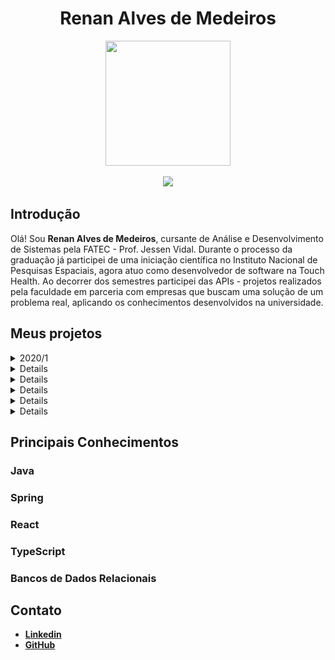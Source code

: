 <body>
  <div align="center">
    <h1>Renan Alves de Medeiros</h1>
    <kbd><img src="https://media.licdn.com/dms/image/C4D03AQEHms0ZjEXQVw/profile-displayphoto-shrink_800_800/0/1651844532134?e=1692230400&v=beta&t=JHWV7k8hwES7sfLKAe20vTd7ZRRu8aeNg55iUcasRps" width="200px" height="200px"/></kbd>
    <p><a href="https://www.linkedin.com/in/medrenan/"><img src="https://img.shields.io/badge/LinkedIn-0077B5?style=for-the-badge&logo=linkedin&logoColor=white"/></a></p>
  </div>
</body>
  
## Introdução

Olá! Sou **Renan Alves de Medeiros**, cursante de Análise e Desenvolvimento de Sistemas pela FATEC - Prof. Jessen Vidal. Durante o processo da graduação já participei de uma iniciação científica no Instituto Nacional de Pesquisas Espaciais, agora atuo como desenvolvedor de software na Touch Health. Ao decorrer dos semestres participei das APIs - projetos realizados pela faculdade em parceria com empresas que buscam uma solução de um problema real, aplicando os conhecimentos desenvolvidos na universidade.

## Meus projetos
<details>
  <summary>2020/1</summary>
  
  ### iPet App <a href="https://github.com/medrenan/ipet-app"><img src="assets/github-mark-white.png" width="25px" height="25px"></img><a>
  
  ### Parceiro Acadêmico
  FATEC - Prof. Jessen Vidal, proposto pelo professor Jean Carlos Lourenço Costa da disciplina Programação em Microinformática
  
  ### Visão do Projeto
  Desenvolver um aplicativo mobile para gerenciamento e cuidado de animais de estimação, com interface do usuário e interação com banco de dados através da leitura e persistência de dados. O aplicativo conta com cadastro de pets, doenças parasitárias, vacinas e vermifugos.
  
  ### Tecnologias Utilizadas
  
  #### MongoDB
  O banco de dados da aplicação foi construído com o MongoDB, um banco de dados não relacional orientado a documento. Ele possibilita realizar a persistência dos dados da aplicação a partir de documentos do tipo JSON e impressiona pela velocidade de processamento das transações.
  
  O MongoDB é muito vantajoso em relação a bancos de dados relacionais quando se tem um sistema com poucos recursos e que, por tratar dados diretamente como JSON, se torna um ótimo complemento à linguagem JavaScript.
  #### Express
  Express.js é um framework para aplicações baseadas em Node.js que fornece os recursos necessários para a criação de servidores web, possibilitando um design e uma construção de aplicação mais rápida e fácil.
  
  O Express.js facilita o envio e tratamento de requisições via HTTP, o que permite criar uma aplicação web de arquitetura MVC de forma simplificada com implementação de rotas e a manipulação de views e requisições. 
  
  #### React Native
  React Native é uma biblioteca Javascript criada e mantida pela Meta. Ela possibilita a criação de aplicações mobile para sistemas Android e iOS de forma nativa, renderizando código em Javascript para a linguagem de uso particular do sistema, implicando num desenvolvimento mais simples, ágil e fácil de ser mantido.
  
  Como diz o nome, React Native é baseado em outra biblioteca Javascript já muito aclamada: o React, módulo com o objetivo de facilitar o desenvolvimento interfaces de usuário em páginas web de forma dinâmica.
  
  O uso do React Native traz incontáveis benefícios para construção de aplicações mobile e ganha pontos por sua ótima performance em múltiplos sistemas de dispositivos móveis.
  
  #### Expo
  O Expo é um framework e uma plataforma para aplicações React (o que inclui o React native). Ele disponibiliza uma série de ferramentas e serviços construídos sobre plataformas nativas que auxilia no desenvolvimento, construção, implantação e iteração em ambientes Android/iOS através de uma base de códigos Javascript.
  
  Sua integração com o React Native é o que fez a plataforma ser utilizada para o deenvolvimento do projeto. Com o Expo, podemos renderizar a aplicação em qualquer celular através da leitura de um QR Code e assim acompanhar o desenvolvimento em tempo real de forma direta e com pouca configuração. 
  
  #### NodeJs
  Node.js é um software que permite a execução de códigos Javascript fora de um navegador web, que é seu interpretador padrão. É projetado para construir aplicações web escaláveis, sendo um ambiente de servidor extremamente eficiente para o desenvolvimento rápido e limpo de aplicações Javascript.
  
  Sua flexibilidade com o gerenciamento de pacotes e softwares NPM (Node Package Manager) da ao Node.js um potencial para ser utilizado em diversas situações. Além disso, é um ambiente leve pouco custoso e eficiente e conta com suporte das principais empresas na área de tecnologia, como a Google, Amazon e Microsoft.
  
  #### Contribuições Pessoais
  
  Fui responsável pelo desenvolvimento backend da aplicação. Sendo neste semestre meu primeiro contato com programação web e com diversos dos recursos utilizados, como a linguagem Javascript e o React Native, tive de aprender o uso eficiente das ferramentas da aplicação durante o próprio desenvolvimento.
  
  Como desenvolvedor back-end, construí a lógica e os serviços da aplicação com o uso das tecnologias citadas, pesquisando nas documentações e em tutoriais os diferentes tipos de implementações e os usos mais adequados ao projeto de forma com que o problema apresentado fosse resolvido de forma eficiente. Desenvolvi os serviços que se comunicam com a tela do aplicativo, com persistência, leitura, escrita e remoção de dados no banco de dados da aplicação utilizando uma arquitetura de model, view e controller.
  
  Apesar de ser desenvolvedor back-end, também contribuí com o desenvolvimento de componentes da interface do usuário, aplicando lógicas à renderização das páginas da aplicação e tratando os dados recebidos.
  
  O versionamento do projeto num repositório na nuvem, sendo utilizado o GitHub, também foi uma das minhas atribuições e da equipe. Além de contribuir com documentações necessárias para as entregas e auxiliar no gerenciamento da equipe com o uso da metodologia Kanban, veiculada pela plataforma Trello.
  
  #### Hard Skills
  
  - **Aplicação de arquitetura MVC em uma aplicação web**: Sei fazer com autonomia
  - **Desenvolvimento de aplicações back-end em Node.js**: Sei fazer com ajuda.
  - **Versionamento de repositório git**: Sei fazer com autonomia.
  - **React com HTML/CSS**: Sei fazer com autonomia.
  
  #### Soft Skills
  
  - **Comunicação**: foi fundamental para o desenvolvimento do projeto e a integração da equipe, onde todos se conheciam há pouco tempo e possuíam niveis diferentes de conhecimento. Foi necessário principalmente no pareamento dos conhecimentos do time, na organização do fluxo de desenvolviemto e nas apresentações das entregas.
  - **Resolução de problemas**: durante qualquer processo de desenvolvimento é natural que exista conflitos e problemas internos ou externos, sejam eles técnicos ou de gestão, por isso é necessários buscar formas eficientes de resolve-los. Foi fundamental durante o processo inteiro de desenvolvimento do API.
  - **Ensino/Treinamento**: como foi citado no ponto de *Comunicação*, a equipe possuia diferentes níveis de conhecimentos técnicos, por isso, o ensino e o treinamento foi vital no desenvolvimento do projeto. Como houve facilidade da minha parte no entendimento das tecnologias, que aprendi praticando e com o auxílio de outros membros da equipe, pude repassar o conhecimento adquirido treinando outros membros da equipe e auxiliando em dúvidas.
</details>

<details>
  <summary>2020/2</summary>
  
  ### eJourney <a href="https://github.com/medrenan/PI_2020.2"><img src="assets/github-mark-white.png" width="25px" height="25px"></img><a>
  
  ### Parceiro Acadêmico
  IACIT Soluções Tecnológicas
  
  ### Visão do Projeto
  Desenvolver um aplicativo de gerenciamento e controle da jornada de trabalho dos motoristas da empresa parceira de forma parametrizável, aplicando funcionalidades de planejamento, acompanhamento e controle de serviços.
  
  ### Tecnologias Utilizadas
  
  #### Java
  Java é uma linguagem de programação de paradigma orientado a objetos desenvolvida na década de 90. Uma das mais consolidadas no meio da programação, é uma linguagem de propósito geral com a intenção de ser capaz de rodar em qualquer plataforma que suporte a tecnologia, utilizando o JVM (Java Virtual Machine) como compilador da linguagem.
  
  Neste projeto utilizamos o Java para desenvolver o sistema, implementando a orientação a objetos e aproveitando a biblioteca JavaSQL pra fazer a conexão com o banco de dados da aplicação.
  
  #### PostgreSQL
  O banco de dados do sistema proposto foi construido com o PostgreSQL, um sistema gerenciador de banco de dados objeto relacional que usa e estende a linguagem SQL(Strucutred Query Language), combinando diversas características para guardar e escalar dados com segurança.
  
  A partir do código Java foi feita a conexão com o PostgreSQL utilizando a tencologia JDBC, o que permitia cadastrar, ler, atualizar e remover os dados das tabelas do banco através da lógica implementada no sistema.
  
  #### Java Swing
  A interface gráfica da aplicação foram construídas utilizando o framework Java Swing, um toolkit para Java que renderiza os componentes por conta própria compatível com o Abstract Window Toolkit, que depende do código nativo da plataforma.
  
  Como requisito do cliente, foram desenvolvidas telas de login e cadastro de novos usuários e telas de busca e cadastro de funcionários, veículos e de entregas em andamento e realizadas.
  
  Apesar de ser uma teconologia mais antiga e menos utilizada, ela traz alguns benefícios como sua gama enorme de controles de personalização e a capacidade de ser compilada em máquinas que suportem Java. No entanto, sua performance pode ser lenta devida a alta abstração do framework.
  
  #### Contribuições Pessoais
  
  Fui responsável pelo desenvolvimento backend da aplicação. Por ser o segundo semestre do curso já havia construído uma base de conhecimentos necessários para desenvolver o projeto, embora o uso de tecnologias diferentes das apresentadas anteriormente tenha dificultado o processo de desenvolvimento.
  
  Sendo responsável pelo desenvolvimento do back-end do sistema, implementei serviços de cadastro, leitura e remoção de dados coletados pela aplicação. Também prestei apoio na criação das interfaces gráficas com o Java Swing e no versionamento do projeto com a tecnologia Git.
  
  Contudo, vale acrescentar que por ser o primeiro contato com uma empresa terceira, que foi a solicitante do produto a ser entregue, o desafio foi diferente do projeto anterior pois deveríamos atender os requisitos necessários e ter uma comunicação ativa com o cliente a fim de produzir entregas de valores a cada etapa do processo, por isso ajudei a gerenciar a equipe utilizando a metodologia ágil Scrum.

<div align="center">
  
  |![image](https://user-images.githubusercontent.com/64873343/166339180-b40e3c0c-d38a-4278-9afc-2f4d90255a43.png)| 
  |:--:| 
  | *Tela de cadastro de Motoristas, renderizada com o Java Swing* |
  
</div>
  
  #### Hard Skills
  
  - **Desenvolvimento com integração a um banco de dados relacional**: Sei fazer com autonomia
  - **Desenvolvimento de aplicações back-end em Java**: Sei fazer com ajuda.
  - **Versionamento de repositório git**: Sei fazer com autonomia.
  - **Desenvolvimento de GUI com Java Swing**: Sei fazer com autonomia.
  
  #### Soft Skills
  
  - **Comunicação**: uma habilidade que está em constante desenvolvimento, e não foi diferente nesta etapa onde foi necessário apresentar o projeto para o cliente e professores avaliadores. Além de ser necessário para manter um esquema organizacional eficiente, ativo e funcional entre os integrantes da equipe. 
  - **Controle de Tempo**: por ser o primeiro projeto em parceria com um cliente real, uma empresa parceira da universidade, com prazos mais curtos para um desenvolvimento mais complexo e com mais requisitos, o controle do tempo foi necessário para cumprir com as entregas nos prazos determinados, buscando otimizar a eficiência.
</details>

<details>
  <summary>2021/1</summary>
  
  ### nEDUC <a href="https://github.com/DevSlim001/API_NEDUC"><img src="assets/github-mark-white.png" width="25px" height="25px"></img><a>
  
  ### Parceiro Acadêmico
  NESS Health
  
  ### Visão do Projeto
  Com a pandemia do COVID-19, começamos a buscar cada vez mais formas de interagir de forma segura com outras pessoas, graças a tecnologia esse relacionamento à distância não foi um problema. Hoje em dia, trabalhamos de casa, falamos com nossos familiares por chamada de vídeo, fazemos reuniões e seminários por plataformas da web. Da mesma forma que tudo se adaptou durante esse período, com a educação e o ensino não podia ser diferente.
  
  Visando estes fatores, a empresa parceira, e a FATEC de São José dos campos propôs o desafio de achar uma solução para facilitar a vida de estudantes com uma plataforma de ensino remoto com praticidade e facilidade.
  
  ### Tecnologias Utilizadas
  
  #### Spring Framework
  Spring é um framework Java amplamente utilizado pela comunidade que otimiza o processo de desenvolvimento web em Java, possibilitando um maior domínio do projeto que está sendo desenvolvido com um suporte à infraestrutura direto na aplicação, permitindo que os desenvolvedores possam se concentrar na parte lógica da aplicação, sem se preocupar com configurações de ambiente.
  
  A ferramente possui uma plenitude de funcionalidades, se destacando entre elas o Spring Data, módulo responsável pela conexão da aplicação com um banco de dados que possibilita trabalhar com mais facilidade por fazer essa integração de forma mais direta.
  
  Também é notável o Spring MVC, tecnologia que facilita o desenvolvimento Web em Java permitindo construir uma aplicação web ou API Rest de forma simples e intuitiva, gerando aplicações robustas e flexíveis.
  
  O Spring foi a tecnologia chave do projeto, utilizada para construir as rotas de integração com banco de dados e a comunicação com a interface gráfica do usuário.
  
  #### MySQL
  O banco de dados do sistema proposto foi construido com o MySQL, um sistema de gerenciamento de banco de dados, que utiliza a linguagem SQL como interface para adicionar, acessar e processar os dados de uma aplicação. É uma tecnologia rápida, confiável e simples de se utilizar.
  
  Com o MySQL gerenciamos as tabelas do banco de dados da aplicação de forma mais simples a partir do MySQL Workbench, uma interface gráfica que permite rodar scripts SQL para tratar a base de dados da aplicação.
  
  #### HTML + CSS
  A interface do usuário foi construída utilizando HTML com CSS, tecnologias de desenvolvimento front-end que renderizam os componentes de uma aplicação a partir do HTML e os estiliza com o uso de CSS. As tecnologias combinadas permitem construir páginas web responsivas e funcionais, que são diretamente interpretadas pelos navegadores.
  
  Com o uso de HTML também foi possível fazer a conexão com o controlador do sistema, a fim de direcionar botões e atalhos presentes nas telas para serviços construídos no backend da aplicação e apresentar os dados encontrados dinamicamente.
  
  #### Contribuições Pessoais
  <details>
    <summary>Product Owner</summary>
  Neste projeto pude ser o Product Owner da equipe, portanto além das responsabilidades de desenvolvedor, também fiquei responsável pelo contato direto com o cliente, apresentando o que foi construído durante a sprint e num processo contínuo de validação e negociação de prazos e requisitos. Também tive o encargo de sanar as dúvidas da equipe durante o projeto, sempre comunicando a melhor forma de seguir com o projeto de acordo com as demandas do cliente.

  Como Product Owner, construí efetivamente os recursos da metodologia Scrum para a posição, definindo o Product Backlog, gerando os gráficos de burndown e parametrizando a equipe em relação do estado de desenvolvimento para com os requisitos necessários e funcionalidades a serem entregues que foram previamente negociadas.
  </details>
  <details>
    <summary>Desnovlvedor Back-End</summary>
  
  Também atuei como desenvolvedor, principalmente no back-end da aplicação. Criando rotas de integração de serviços de processamento dos dados fornecidos pela tela. Neste projeto, principalmente, compreendi melhor aspectos importantes para um desenvolvedor web, tanto pelo contato com o produto quanto com as tecnologias empregadas e seus usos, como a construção das rotas e a definição de um banco de dados relacional funcional.
  </details>
  
<div align="center">
  
  |<img src="https://github.com/DevSlim001/API_NEDUC/blob/main/readassets/cursosview.gif" />| 
  |:--:| 
  | *Gif demonstrando o funcionamento da tela de Cursos da aplicação* |

  </div>
  
  #### Hard Skills
  
  - **Desenvolvimento Web utilizando Spring MVC**: Sei fazer com autonomia
  - **Construção de interface gráfica responsiva e funcional**: Sei fazer com autonomia.
  - **Configuração e implementaçãod de serviços de conexão com Banco de Dados utilizando Spring Data**: Sei fazer com autonomia.
  - **Construção e manutenção de Banco de Dados relacional**: Sei fazer com autonomia.
  
  #### Soft Skills
  
  - **Visão Analítica**: para compreender as demandas do cliente e traçar um trajeto efetivo e viável para facilitar o processo de desenvolvimento da equipe foi necessário aprimorar a visão analítica do projeto, uma habilidade crítica para qualquer proceso lógico a ser desenvolvido. Pude aprimorar esta habilidade de forma prática e contínua no decorrer dos Projetos Integradores, mas se provou muito necessária ao desempenhar o cargo de Product Owner.
  - **Tomada de Decisões**: muitas vezes o melhor caminho pode não ser o mais claro ou o mais fácil, portanto a tomada de decisões de forma assertiva foi uma habilidade crítica para o desenvolvimento do projeto.
  - **Habilidades Técnicas**: o estudo de novas tecnologias foi fundamental para compreender a complexidade do projeto e os requerimentos do cliente, que possuía um alto nível técnico.
</details>

<details>
  <summary>2021/2</summary>

  ### ShipsDocument <a href="https://github.com/developersapi/Sistema-Web-com-Regra-de-Negocio/tree/sprint04"><img src="assets/github-mark-white.png" width="25px" height="25px"></img><a>

  ### Parceiro Acadêmico
  Embraer
  
  ### Visão do Projeto
  O desafio do projeto foi com base em um problema real enfrentado na Embraer; na empresa toda a aeronave produzida conta com um manual operacional que demonstra o funcionamento de suas peças. No entanto, o manual é criado e mantido de forma manual, utilizando planilhas para fazer o controle do lançamento de manuais atualizados. Além desta prática necessitar de bastante tempo devido a complexidade, implica no surgimento de erros nos manuais.

  A solução foi elaborar uma aplicação desktop que, comunicando com um servidor interno da empresa, seja capaz de criar, manipular e dispor os manuais para os clientes de fomra facilitada.

  Os manuais dispõem de um padrão específico adotado na empresa, chamado de Codelist: por este padrão, é realizado todo o tratamento dos repositórios de manuais para cada aeronave. Visto que uma sessão do documento de determinada operação pode precisar ser disponibilizada em outras aeronaves que utilizam a mesma peça e funcionalidade, o sistema é responsabilizado por tratar automaticamente, a partir do valor da codelist cadastrada, a geração do manual para cada aeronave.
  
  ### Tecnologias Utilizadas
  
  #### Spring Framework
  Spring é um framework Java amplamente utilizado pela comunidade que otimiza o processo de desenvolvimento web em Java, possibilitando um maior domínio do projeto que está sendo desenvolvido com um suporte à infraestrutura direto na aplicação, permitindo que os desenvolvedores possam se concentrar na parte lógica da aplicação, sem se preocupar com configurações de ambiente.
  
  A ferramente possui uma plenitude de funcionalidades, se destacando entre elas o Spring Data, módulo responsável pela conexão da aplicação com um banco de dados que possibilita trabalhar com mais facilidade por fazer essa integração de forma mais direta.
  
  Também é notável o Spring MVC, tecnologia que facilita o desenvolvimento Web em Java permitindo construir uma aplicação web ou API Rest de forma simples e intuitiva, gerando aplicações robustas e flexíveis.
  
  O Spring foi a tecnologia chave do projeto, utilizada para construir as rotas de integração com banco de dados, adotando a lógica necessária para o tratamento dos manuais, e a comunicação com a interface gráfica do usuário.
  
  #### PostgreSQL
  O banco de dados do sistema proposto foi construido com o PostgreSQL, um sistema de gerenciamento de banco de dados, que utiliza a linguagem SQL como interface para adicionar, acessar e processar os dados de uma aplicação. Foi utilizado para fazer a persistência dos dados.
  
  #### AngularJS
  A interface do usuário foi construída utilizando AngularJS, um framework front-end javascript que oferece um padrão de comopnentização de elementos HTML, facilitando o trabalho do desenvolvimento e integração das telas.

  #### Contribuições Pessoais
  
  Atuei como desenvolvedor back-end da aplicação, sendo responsável pela construção da lógica de tratamento dos dados recebidos da tela, aplicando as regras de negócio do cliente para a construção, gerencimanto e publicação dos manuais das aeronaves. Incluindo também a modelagem do banco de dados, mapeamento das entidades ORM e criação das rotas da API de controle dos manuais.
  
  #### Hard Skills
  
  - **Java Spring | Construção das entidades, serviços e controles**: sei fazer com autonomia
  - **Padrão de desing de projeto**: sei fazer com autonomia
  
  #### Soft Skills
  
  - **Levantamento de requisitos**: além do desenvolvimento, contribuí com o levantamento de requisitos da aplicação, procurando compreender a visão do cliente sobre o projeto para implementar uma solução que o atenda.
  - **Comunicação**: por ter se tratado de um projeto com um desenvolvimento conturbado, a comunicação efetiva foi chave para o trabalho da equipe.
</details>

<details>
  <summary>2022/1</summary>

  ### eFOL <a href="https://github.com/medrenan/eFol-app"><img src="assets/github-mark-white.png" width="25px" height="25px"></img><a>

  ### Parceiro Acadêmico
  Embraer
  
  ### Visão do Projeto
  O desafio do projeto foi com base em um problema real enfrentado na Embraer; mesmo após a venda de uma aeronve é necessário um controle de qualidade continuo por se tratar de um veículo onde a segurança é um ponto crítico. Com isso, certas aeronaves podem necessitar de um _recall_ ou uma alteração no funcionamento de algumas de suas ferramentas ou componentes.

  Visando uma solução para estre problema, a empresa adota a prática de emitir FOLs (Flight Operation List) para aeronaves que necessitem de manutenção devido a o mau funcionamento de algum de seus componentes. No entanto, para que o cliente acesse estes registros é necessário um extenso processo de consulta num sistema interno da empresa.

  Pensando nisso, o desafio foi criar um aplicativo que notifique cada cliente a situação atual das aeronaves que possui e permita a consulta faciltiada dos registros criados para sua aeronave.

  Foi necessário implementar:
  - Acesso aos clientes já cadastrados em uma base de dados da empresa;
  - Visualização de seus equipamentos;
  - Visualizacão das FOLs
  - Notificação de atualizações de FOLs

  Aos administradores do sistema é disponibilizado um sistema web para gerenciamento das FOLs lançadas.

  |<img src="assets/efol.gif" />| 
  |:--:| 
  | *Gif demonstrando o funcionamento da aplicação* |
  
  ### Tecnologias Utilizadas
  
  #### Spring Framework
  Spring é um framework Java amplamente utilizado pela comunidade que otimiza o processo de desenvolvimento web em Java, possibilitando um maior domínio do projeto que está sendo desenvolvido com um suporte à infraestrutura direto na aplicação, permitindo que os desenvolvedores possam se concentrar na parte lógica da aplicação, sem se preocupar com configurações de ambiente.
  
  A ferramente possui uma plenitude de funcionalidades, se destacando entre elas o Spring Data, módulo responsável pela conexão da aplicação com um banco de dados que possibilita trabalhar com mais facilidade por fazer essa integração de forma mais direta.
  
  Também é notável o Spring MVC, tecnologia que facilita o desenvolvimento Web em Java permitindo construir uma aplicação web ou API Rest de forma simples e intuitiva, gerando aplicações robustas e flexíveis.
  
  O Spring foi a tecnologia chave do projeto, utilizada para construir as rotas de integração com banco de dados, adotando a lógica necessária para o tratamento dos manuais, e a comunicação com a interface gráfica do usuário.
  
  #### PostgreSQL
  O banco de dados do sistema proposto foi construido com o PostgreSQL, um sistema de gerenciamento de banco de dados, que utiliza a linguagem SQL como interface para adicionar, acessar e processar os dados de uma aplicação. Foi utilizado para fazer a persistência dos dados.
  
  #### React Native
  A interface do usuário foi construída utilizando React Native, um framework front-end javascript para desenvolvimento mobile que oferece um padrão de comopnentização de elementos HTML, facilitando o trabalho do desenvolvimento e integração das telas além de contar com funcionalidades específicas disponíveis em um aparelho celular.

  #### Contribuições Pessoais
  
  Atuei como desenvolvedor back-end da aplicação, sendo responsável pela construção da lógica de tratamento dos dados recebidos da tela, aplicando as regras de negócio do cliente no serviço do aplicativo para: o cadastro e login dos clientes na plataforma, visualização das FOLs aplicando filtros na busca.

  No serviço do admnistrador, criei toda a lógica de cadastro e atualizações de FOLs no sistema.
  
  #### Hard Skills
  
  - **Java Spring | Construção das entidades, serviços e controles**: sei fazer com autonomia
  - **Padrão de desing de projeto**: sei fazer com autonomia
  - **React | Construção das telas do sistema de administração**:  sei fazer com autonomia
  - **React Native**: sei fazer com ajuda
  
  #### Soft Skills
  
  - **Liderança**: durante o desenvolvimento do projeto, estive liderando o time de desenvolvimento back-end que atuou para construir os serviços da aplicação
  - **Gerenciamento de Equipe**: como adotamos tecnologias novas durante este projeto, a equipe teve dificuldade em trabalhar no desenvolvimento das telas do aplicativo. Defini tarefas e prestei suporte as equipes buscando entender como funciona as ferramentas e repassar para a equipe facilitando o desenvolvimento.
</details>

<details>
<summary>2022/2</summary>
  
### SoyIA <a href="https://github.com/medrenan/SoyIA"><img src="assets/github-mark-white.png" width="25px" height="25px"></img><a>

### Parceiro Acadêmico
  VISIONA
  
### Visão do Projeto

O desafio proposto foi o de dar continuidade a um projeto desenvolvido por outra turma para a Visiona, o eSoja: um aplicativo mobile que oferece funcionalidades para donos de talhões de soja para realizar o controle de suas plantações, registrar estágios das plantações e calcular estimativas de produção. Através do aplicativo o agricultor realiza o registro da amostra das plantações para que o aplicativo estime a produção da plantação, informando manualmente a quantidade de sementes de soja de cada registro.

Visto que o processo de contagem dos grãos de soja consome muito tempo do agricultor, o desafio foi implementar uma nova funcionalidade ao projeto: a contagem automática de grãos de soja através do uso de inteligência artificial de reconhecimento de imagem.

Com isso, é necessário que o usuário apenas fotografe a planta de soja e o sistema realiza a contagem dos grãos automaticamente, de forma precisa.

  |<img src="assets/SoyIA.gif" />| 
  |:--:| 
  | *Gif demonstrando o funcionamento da aplicação* |

### Tecnologias Utilizadas

#### Tensorflow

TensorFlow é uma biblioteca de código aberto para aprendizado de máquina e desenvolvimento de redes neurais. Ela é projetada para suportar a construção e treinamento de modelos de aprendizado profundo, utilizando uma estrutura flexível baseada em grafos computacionais. O TensorFlow oferece alto desempenho e escalabilidade, permitindo o treinamento distribuído de modelos em ambientes de computação paralela, sendo uma ferramenta amplamente utilizado em projetos de inteligência artificial e pesquisa, abrangendo áreas como visão computacional, processamento de linguagem natural, reconhecimento de fala e muito mais.

#### Keras

Keras é uma biblioteca de aprendizado profundo em Python que fornece uma interface simples e eficiente para construir e treinar redes neurais. É conhecida por sua facilidade de uso e integração com outras bibliotecas, como TensorFlow, permitindo a implementação rápida de modelos complexos de aprendizado profundo.

#### Python

Python é uma linguagem de programação de alto nível e interpretada, amplamente utilizada em inteligência artificial. Sua sintaxe clara e bibliotecas como TensorFlow e scikit-learn facilitam o desenvolvimento de algoritmos de aprendizado de máquina, processamento de linguagem natural e visão computacional.

#### PostgreSQL

O banco de dados do sistema proposto foi construido com o PostgreSQL, um sistema de gerenciamento de banco de dados, que utiliza a linguagem SQL como interface para adicionar, acessar e processar os dados de uma aplicação. Foi utilizado para fazer a persistência dos dados.

#### Flask
  
Flask é uma biblioteca em Python para desenvolvimento de aplicações web. Ela é leve e fácil de usar, permitindo a criação rápida de aplicativos web simples e escaláveis. Flask fornece um conjunto de ferramentas e recursos para o roteamento de URLs, manipulação de solicitações e respostas, além de suporte a templates para renderização de páginas.
  
### Contribuições Pessoais

Neste projeto fui o Master, sendo responsável pelo gerenciamento completo da equipe, criando as tarefas e organizando os processos de desenvolvimento para realizar as entregas. No gerenciamento da equipe está incluso o controle de horas, a divisão de tarefas e responsabilidades, a facilitação da comunicação das partes do projeto e o levantamento de requisitos junto com o Product Owner.

Utilizando métodos consolidados de metodoligas ágeis como Scrum e Kanban, o processo de desenvolvimento foi controlado de forma eficiente.

Também contribuí no desenvolvimento da aplicação, auxiliando a equipe de desenvolvimento quando necessário.

### Hard Skills
- **Metodologias Ágeis | Scrum, Kanban**: sei fazer com autonomia
- **ClickUp | Ferramenta para gestão de projetos**: sei fazer com autonomia

### Soft Skills
- **Liderança**: liderando a equipe tivemos sprints eficientes com poucas dificuldades nas entregas e no processo de desenvolvimento.
- **Harmonia**: através também da liderança, auxiliei toda a equipe a trabalhar de forma harmoniosa para que não houvesse conflitos ou impedimentos durante o processo de desenvolvimento.
  
</details>

## Principais Conhecimentos
### Java
### Spring
### React
### TypeScript
### Bancos de Dados Relacionais

## Contato
  - [**Linkedin**](https://www.linkedin.com/in/medrenan/)
  - [**GitHub**](https://github.com/medrenan)
